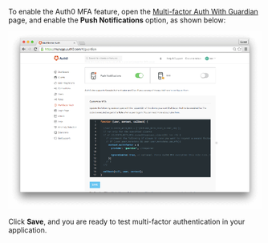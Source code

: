 To enable the Auth0 MFA feature, open the [Multi-factor Auth With Guardian](${manage_url}/#/guardian) page, and enable the __Push Notifications__ option, as shown below:

![dashboard MFA with push notification enabled](/media/articles/mfa/guardian-push-enabled.png)

Click __Save__, and you are ready to test multi-factor authentication in your application.
